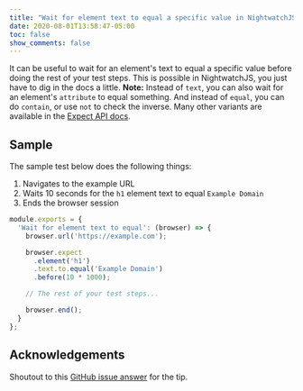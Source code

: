 ```yaml
---
title: "Wait for element text to equal a specific value in NightwatchJS"
date: 2020-08-01T13:58:47-05:00
toc: false
show_comments: false
---
```


It can be useful to wait for an element's text to equal a specific value before doing the rest of your test steps. This is possible in NightwatchJS, you just have to dig in the docs a little. **Note:** Instead of `text`, you can also wait for an element's `attribute` to equal something. And instead of `equal`, you can do `contain`, or use `not` to check the inverse. Many other variants are available in the [Expect API docs](https://nightwatchjs.org/api/expect/).

## Sample

The sample test below does the following things:
1. Navigates to the example URL
1. Waits 10 seconds for the `h1` element text to equal `Example Domain`
1. Ends the browser session

```js
module.exports = {
  'Wait for element text to equal': (browser) => {
    browser.url('https://example.com');

    browser.expect
      .element('h1')
      .text.to.equal('Example Domain')
      .before(10 * 1000);

    // The rest of your test steps...

    browser.end();
  }
};
```

## Acknowledgements

Shoutout to this [GitHub issue answer](https://github.com/nightwatchjs/nightwatch/issues/246#issuecomment-285727236) for the tip.
